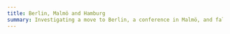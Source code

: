 ```yaml
---
title: Berlin, Malmö and Hamburg
summary: Investigating a move to Berlin, a conference in Malmö, and falling in love with Hamburg.
---
```

